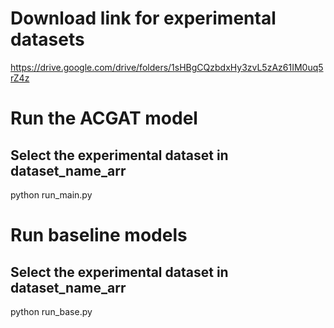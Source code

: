 #  Download link for experimental datasets
https://drive.google.com/drive/folders/1sHBgCQzbdxHy3zvL5zAz61IM0uq5rZ4z


# Run the ACGAT model
## Select the experimental dataset in dataset_name_arr
python run_main.py


# Run baseline models
## Select the experimental dataset in dataset_name_arr
python run_base.py
